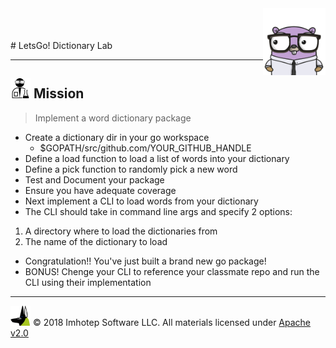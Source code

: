<img src="../assets/gophernand.png" align="right" width="100" height="auto"/>

<br/>
<br/>
<br/>
# LetsGo! Dictionary Lab

---
## <img src="../assets/lab.png" width="auto" height="32"/> Mission

> Implement a word dictionary package

* Create a dictionary dir in your go workspace
  * $GOPATH/src/github.com/YOUR_GITHUB_HANDLE
* Define a load function to load a list of words into your dictionary
* Define a pick function to randomly pick a new word
* Test and Document your package
* Ensure you have adequate coverage
* Next implement a CLI to load words from your dictionary
* The CLI should take in command line args and specify 2 options:
 1. A directory where to load the dictionaries from
 2. The name of the dictionary to load
* Congratulation!! You've just built a brand new go package!
* BONUS! Chenge your CLI to reference your classmate repo and run the CLI using
  their implementation

---
<img src="../assets/imhotep_logo.png" width="32" height="auto"/> © 2018 Imhotep Software LLC.
All materials licensed under [Apache v2.0](http://www.apache.org/licenses/LICENSE-2.0)